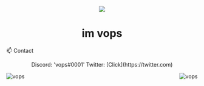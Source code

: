 <p align=center>
  <img src="https://avatars3.githubusercontent.com/u/55073114?s=200"/>
</p>
<h1 align=center>im vops</h1>

<h2r align=center>📫 Contact</h1>
  <p align=center>
    Discord: 'vops#0001'
    Twitter: [Click](https://twitter.com)
  </p>

<p><img align="left" src="https://github-readme-stats.vercel.app/api?username=ItsVops&show_icons=true&text_color=ED39DC&bg_color=181818&title_color=3EDAFF&icon_color=ffffff" alt="vops" /></p>

<p></p>

<img align="right" src="https://github-readme-stats.vercel.app/api/top-langs/?username=ItsVops&show_icons=true&text_color=ED39DC&bg_color=181818&title_color=3EDAFF&icon_color=ffffff" alt="vops" />
